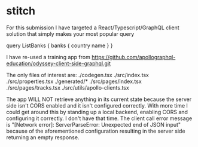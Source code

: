 # stitch
For this submission I have targeted a React/Typescript/GraphQL client solution that simply makes your most popular query

query ListBanks {
        banks {
            country
            name
    	}
    }

I have re-used a training app from https://github.com/apollographql-education/odyssey-client-side-graphql.git

The only files of interest are:
./codegen.tsx
./src/index.tsx
./src/properties.tsx
./generated/*
./src/pages/index.tsx
./src/pages/tracks.tsx
./src/utils/apollo-clients.tsx

The app WILL NOT retrieve anything in its current state because the server side isn't CORS enabled and it isn't configured correctly.  With more time I could get around this by standing up a local backend, enabling CORS and configuring it correctly.  I don't have that time.
The client call error message is "[Network error]: ServerParseError: Unexpected end of JSON input" because of the aforementioned configuration resulting in the server side returning an empty response.
        
        
       